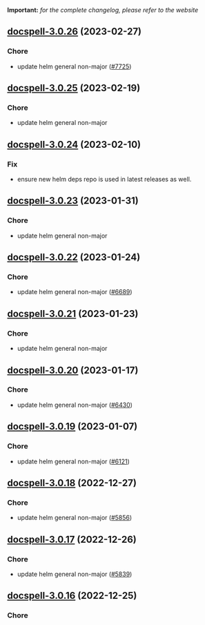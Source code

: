 **Important:**
*for the complete changelog, please refer to the website*




## [docspell-3.0.26](https://github.com/truecharts/charts/compare/docspell-3.0.25...docspell-3.0.26) (2023-02-27)

### Chore

- update helm general non-major ([#7725](https://github.com/truecharts/charts/issues/7725))
  
  


## [docspell-3.0.25](https://github.com/truecharts/charts/compare/docspell-3.0.24...docspell-3.0.25) (2023-02-19)

### Chore

- update helm general non-major
  
  


## [docspell-3.0.24](https://github.com/truecharts/charts/compare/docspell-3.0.23...docspell-3.0.24) (2023-02-10)

### Fix

- ensure new helm deps repo is used in latest releases as well.
  
  


## [docspell-3.0.23](https://github.com/truecharts/charts/compare/docspell-3.0.22...docspell-3.0.23) (2023-01-31)

### Chore

- update helm general non-major
  
  


## [docspell-3.0.22](https://github.com/truecharts/charts/compare/docspell-3.0.21...docspell-3.0.22) (2023-01-24)

### Chore

- update helm general non-major ([#6689](https://github.com/truecharts/charts/issues/6689))
  
  


## [docspell-3.0.21](https://github.com/truecharts/charts/compare/docspell-3.0.20...docspell-3.0.21) (2023-01-23)

### Chore

- update helm general non-major
  
  


## [docspell-3.0.20](https://github.com/truecharts/charts/compare/docspell-3.0.19...docspell-3.0.20) (2023-01-17)

### Chore

- update helm general non-major ([#6430](https://github.com/truecharts/charts/issues/6430))
  
  


## [docspell-3.0.19](https://github.com/truecharts/charts/compare/docspell-3.0.18...docspell-3.0.19) (2023-01-07)

### Chore

- update helm general non-major ([#6121](https://github.com/truecharts/charts/issues/6121))
  
  


## [docspell-3.0.18](https://github.com/truecharts/charts/compare/docspell-3.0.17...docspell-3.0.18) (2022-12-27)

### Chore

- update helm general non-major ([#5856](https://github.com/truecharts/charts/issues/5856))
  
  


## [docspell-3.0.17](https://github.com/truecharts/charts/compare/docspell-3.0.16...docspell-3.0.17) (2022-12-26)

### Chore

- update helm general non-major ([#5839](https://github.com/truecharts/charts/issues/5839))
  
  


## [docspell-3.0.16](https://github.com/truecharts/charts/compare/docspell-3.0.15...docspell-3.0.16) (2022-12-25)

### Chore
